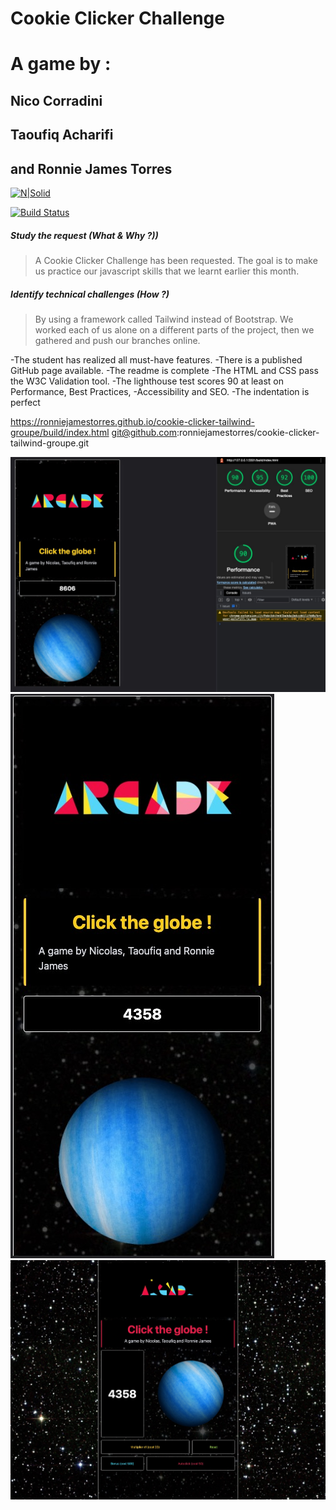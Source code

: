 # Cookie Clicker Challenge

# A game by :

## Nico Corradini

## Taoufiq Acharifi

## and Ronnie James Torres

[![N|Solid](https://cldup.com/dTxpPi9lDf.thumb.png)](https://nodesource.com/products/nsolid)

[![Build Status](https://travis-ci.org/joemccann/dillinger.svg?branch=master)](https://travis-ci.org/joemccann/dillinger)

##### _Study the request (What & Why ?))_

> A Cookie Clicker Challenge has been requested.
> The goal is to make us practice our javascript skills that we learnt earlier this month.

##### _Identify technical challenges (How ?)_

> By using a framework called Tailwind instead of Bootstrap.
> We worked each of us alone on a different parts of the project, then we gathered and push our branches online.

-The student has realized all must-have features.
-There is a published GitHub page available.
-The readme is complete
-The HTML and CSS pass the W3C Validation tool.
-The lighthouse test scores 90 at least on Performance, Best Practices, -Accessibility and SEO.
-The indentation is perfect

https://ronniejamestorres.github.io/cookie-clicker-tailwind-groupe/build/index.html
git@github.com:ronniejamestorres/cookie-clicker-tailwind-groupe.git

![Alt text](/img//test.jpg "Optional title")
![Alt text](/img//img1.jpg "Optional title")
![Alt text](/img//img2.jpg "Optional title")
